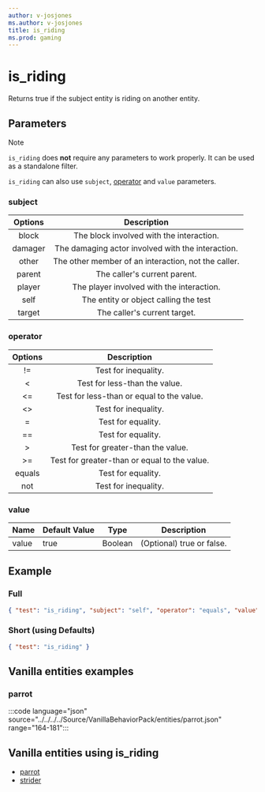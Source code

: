 ```yaml
---
author: v-josjones
ms.author: v-josjones
title: is_riding
ms.prod: gaming
---
```


# is_riding

Returns true if the subject entity is riding on another entity.

## Parameters

> [!Note]
> `is_riding` does **not** require any parameters to work properly. It can be used as a standalone filter.
>
> `is_riding` can also use `subject`, [operator](../Definitions/NestedTables/operator.md) and `value` parameters.

### subject

| Options| Description |
|:-----------:|:-----------:|
| block| The block involved with the interaction. |
| damager| The damaging actor involved with the interaction. |
| other| The other member of an interaction, not the caller. |
| parent| The caller's current parent. |
| player| The player involved with the interaction. |
| self| The entity or object calling the test |
| target| The caller's current target. |

### operator

| Options| Description |
|:-----------:|:-----------:|
| !=| Test for inequality. |
| <| Test for less-than the value. |
| <=| Test for less-than or equal to the value. |
| <>| Test for inequality. |
| =| Test for equality. |
| ==| Test for equality. |
| >| Test for greater-than the value. |
| >=| Test for greater-than or equal to the value. |
| equals| Test for equality. |
| not| Test for inequality. |

### value

|Name |Default Value  |Type  |Description  |
|---------|---------|---------|---------|
|value |true |Boolean |(Optional) true or false. |

## Example

### Full

```json
{ "test": "is_riding", "subject": "self", "operator": "equals", "value": "true"}
```

### Short (using Defaults)

```json
{ "test": "is_riding" }
```

## Vanilla entities examples

### parrot

:::code language="json" source="../../../../Source/VanillaBehaviorPack/entities/parrot.json" range="164-181":::

## Vanilla entities using is_riding

- [parrot](../../../../Source/VanillaBehaviorPack_Snippets/entities/parrot.md)
- [strider](../../../../Source/VanillaBehaviorPack_Snippets/entities/strider.md)
